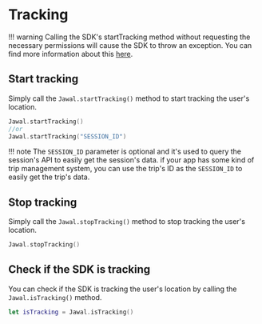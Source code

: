 # Tracking

!!! warning
    Calling the SDK's startTracking method without requesting the necessary permissions will cause the SDK to throw an exception.
    You can find more information about this [here](https://developer.apple.com/documentation/corelocation/requesting_authorization_to_use_location_services).

## Start tracking

Simply call the `Jawal.startTracking()` method to start tracking the user's location.

```swift
Jawal.startTracking()
//or
Jawal.startTracking("SESSION_ID")
```

!!! note
    The `SESSION_ID` parameter is optional and it's used to query the session's API to easily get the session's data.
    if your app has some kind of trip management system, you can use the trip's ID as the `SESSION_ID` to easily get the trip's data.

## Stop tracking

Simply call the `Jawal.stopTracking()` method to stop tracking the user's location.

```swift
Jawal.stopTracking()
```

## Check if the SDK is tracking

You can check if the SDK is tracking the user's location by calling the `Jawal.isTracking()` method.

```swift
let isTracking = Jawal.isTracking()
```
